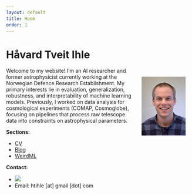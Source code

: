```yaml
---
layout: default
title: Home
order: 1
---
```



# Håvard Tveit Ihle 
<img src="images/havardihle_lr.jpg" alt="Håvard Tveit Ihle" style="float: right; width: 120px; margin: 25px 15px 150px 15px;">


Welcome to my website! I’m an AI researcher and former astrophysicist currently working at the Norwegian Defence Research Establishment. My primary interests lie in evaluation, generalization, robustness, and interpretability of machine learning models. Previously, I worked on data analysis for cosmological experiments (COMAP, Cosmoglobe), focusing on pipelines that process raw telescope data into constraints on astrophysical parameters.




**Sections:**
- [CV](cv.html)
- [Blog](blog.html)
- [WeirdML](weirdml.html)

**Contact:**
- [<img src="https://cdn.jsdelivr.net/npm/simple-icons@v9/icons/x.svg" width="11px" />](https://x.com/htihle) 
- Email: htihle [at] gmail [dot] com